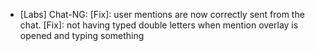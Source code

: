 - [Labs] Chat-NG:
  [Fix]: user mentions are now correctly sent from the chat.
  [Fix]: not having typed double letters when mention overlay is opened and typing something
